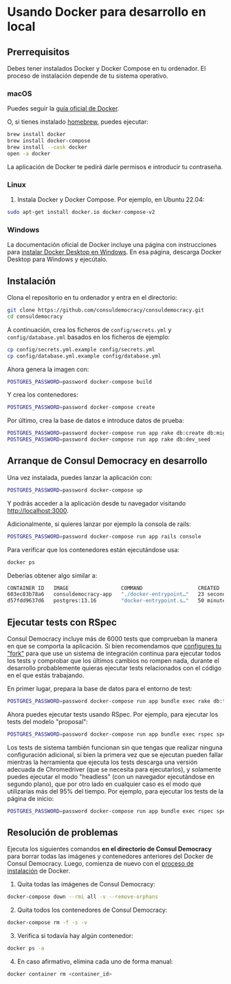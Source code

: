 # Usando Docker para desarrollo en local

## Prerrequisitos

Debes tener instalados Docker y Docker Compose en tu ordenador. El proceso de instalación depende de tu sistema operativo.

### macOS

Puedes seguir la [guía oficial de Docker](https://docs.docker.com/docker-for-mac/install/).

O, si tienes instalado [homebrew](http://brew.sh), puedes ejecutar:

```bash
brew install docker
brew install docker-compose
brew install --cask docker
open -a docker
```

La aplicación de Docker te pedirá darle permisos e introducir tu contraseña.

### Linux

1. Instala Docker y Docker Compose. Por ejemplo, en Ubuntu 22.04:

```bash
sudo apt-get install docker.io docker-compose-v2
```

### Windows

La documentación oficial de Docker incluye una página con instrucciones para [instalar Docker Desktop en Windows](https://docs.docker.com/desktop/install/windows-install/). En esa página, descarga Docker Desktop para Windows y ejecútalo.

<h2 id="instalacion">Instalación</h2>

Clona el repositorio en tu ordenador y entra en el directorio:

```bash
git clone https://github.com/consuldemocracy/consuldemocracy.git
cd consuldemocracy
```

A continuación, crea los ficheros de `config/secrets.yml` y `config/database.yml` basados en los ficheros de ejemplo:

```bash
cp config/secrets.yml.example config/secrets.yml
cp config/database.yml.example config/database.yml
```

Ahora genera la imagen con:

```bash
POSTGRES_PASSWORD=password docker-compose build
```

Y crea los contenedores:

```bash
POSTGRES_PASSWORD=password docker-compose create
```

Por último, crea la base de datos e introduce datos de prueba:

```bash
POSTGRES_PASSWORD=password docker-compose run app rake db:create db:migrate
POSTGRES_PASSWORD=password docker-compose run app rake db:dev_seed
```

## Arranque de Consul Democracy en desarrollo

Una vez instalada, puedes lanzar la aplicación con:

```bash
POSTGRES_PASSWORD=password docker-compose up
```

Y podrás acceder a la aplicación desde tu navegador visitando [http://localhost:3000](http://localhost:3000).

Adicionalmente, si quieres lanzar por ejemplo la consola de rails:

```bash
POSTGRES_PASSWORD=password docker-compose run app rails console
```

Para verificar que los contenedores están ejecutándose usa:

```bash
docker ps
```

Deberías obtener algo similar a:

```bash
CONTAINER ID   IMAGE                 COMMAND                  CREATED          STATUS          PORTS      NAMES
603ec83b78a6   consuldemocracy-app   "./docker-entrypoint…"   23 seconds ago   Up 22 seconds              consuldemocracy-app-run-afb6d68e2d99
d57fdd9637d6   postgres:13.16        "docker-entrypoint.s…"   50 minutes ago   Up 22 seconds   5432/tcp   consuldemocracy-database-1
```

## Ejecutar tests con RSpec

Consul Democracy incluye más de 6000 tests que comprueban la manera en que se comporta la aplicación. Si bien recomendamos que [configures tu "fork"](../getting_started/configuration.md) para que use un sistema de integración continua para ejecutar todos los tests y comprobar que los últimos cambios no rompen nada, durante el desarrollo probablemente quieras ejecutar tests relacionados con el código en el que estás trabajando.

En primer lugar, prepara la base de datos para el entorno de test:

```bash
POSTGRES_PASSWORD=password docker-compose run app bundle exec rake db:test:prepare
```

Ahora puedes ejecutar tests usando RSpec. Por ejemplo, para ejecutar los tests del modelo "proposal":

```bash
POSTGRES_PASSWORD=password docker-compose run app bundle exec rspec spec/models/proposal_spec.rb
```

Los tests de sistema también funcionan sin que tengas que realizar ninguna configuración adicional, si bien la primera vez que se ejecutan pueden fallar mientras la herramienta que ejecuta los tests descarga una versión adecuada de Chromedriver (que se necesita para ejecutarlos), y solamente puedes ejecutar el modo "headless" (con un navegador ejecutándose en segundo plano), que por otro lado en cualquier caso es el modo que utilizarías más del 95% del tiempo. Por ejemplo, para ejecutar los tests de la página de inicio:

```bash
POSTGRES_PASSWORD=password docker-compose run app bundle exec rspec spec/system/welcome_spec.rb
```

## Resolución de problemas

Ejecuta los siguientes comandos **en el directorio de Consul Democracy** para borrar todas las imágenes y contenedores anteriores del Docker de Consul Democracy. Luego, comienza de nuevo con el [proceso de instalación](#instalacion) de Docker.

1. Quita todas las imágenes de Consul Democracy:

```bash
docker-compose down --rmi all -v --remove-orphans
```

2. Quita todos los contenedores de Consul Democracy:

```bash
docker-compose rm -f -s -v
```

3. Verifica si todavía hay algún contenedor:

```bash
docker ps -a
```

4. En caso afirmativo, elimina cada uno de forma manual:

```bash
docker container rm <container_id>
```
